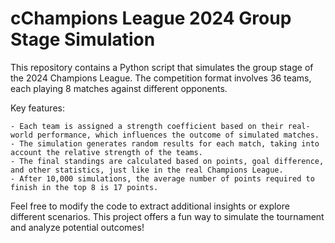 # cChampions League 2024 Group Stage Simulation

This repository contains a Python script that simulates the group stage of the 2024 Champions League. The competition format involves 36 teams, each playing 8 matches against different opponents.

Key features:

    - Each team is assigned a strength coefficient based on their real-world performance, which influences the outcome of simulated matches.
    - The simulation generates random results for each match, taking into account the relative strength of the teams.
    - The final standings are calculated based on points, goal difference, and other statistics, just like in the real Champions League.
    - After 10,000 simulations, the average number of points required to finish in the top 8 is 17 points.

Feel free to modify the code to extract additional insights or explore different scenarios. This project offers a fun way to simulate the tournament and analyze potential outcomes!


